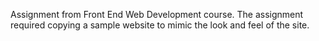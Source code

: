 Assignment from Front End Web Development course. The assignment required copying a sample website to mimic the look and feel of the site.

